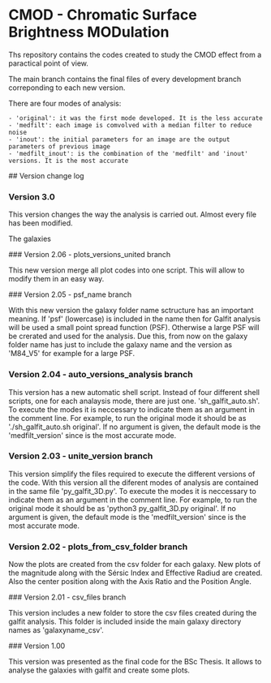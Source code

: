 # CMOD - Chromatic Surface Brightness MODulation

Ths repository contains the codes created to study the CMOD effect from a paractical point of view.

The main branch contains the final files of every development branch correponding to each new version. 

There are four modes of analysis:

    - 'original': it was the first mode developed. It is the less accurate
    - 'medfilt': each image is comvolved with a median filter to reduce noise
    - 'inout': the initial parameters for an image are the output parameters of previous image
    - 'medfilt_inout': is the combination of the 'medfilt' and 'inout' versions. It is the most accurate


## Version change log

### Version 3.0

This version changes the way the analysis is carried out. Almost every file has been modified.

The galaxies 

### Version 2.06 - plots_versions_united branch

This new version merge all plot codes into one script. This will allow to modify them in an easy way.

### Version 2.05 - psf_name branch

With this new version the galaxy folder name sctructure has an important meaning. If 'psf' (lowercase) is included in the name then for Galfit analysis will be used a small point spread function (PSF). Otherwise a large PSF will be crerated and used for the analysis. Due this, from now on the galaxy folder name has just to include the galaxy name and the version as 'M84_V5' for example for a large PSF.

### Version 2.04 - auto_versions_analysis branch

This version has a new automatic shell script. Instead of four different shell scripts, one for each analaysis mode, there are just one. 'sh_galfit_auto.sh'. To execute the modes it is neccessary to indicate them as an argument in the comment line. For example, to run the original mode it should be as './sh_galfit_auto.sh original'. If no argument is given, the default mode is the 'medfilt_version' since is the most accurate mode. 

### Version 2.03 - unite_version branch

This version simplify the files required to execute the different versions of the code. With this version all the diferent modes of analysis are contained in the same file 'py_galfit_3D.py'. To execute the modes it is neccessary to indicate them as an argument in the comment line. For example, to run the original mode it should be as 'python3 py_galfit_3D.py original'. If no argument is given, the default mode is the 'medfilt_version' since is the most accurate mode. 

### Version 2.02 - plots_from_csv_folder branch

Now the plots are created from the csv folder for each galaxy. New plots of the magnitude along with the Sérsic Index and Effective Radiud are created. Also the center position along with the Axis Ratio and the Position Angle.

### Version 2.01 - csv_files branch

This version includes a new folder to store the csv files created during the galfit analysis. This folder is included inside the main galaxy directory names as 'galaxyname_csv'.

### Version 1.00

This version was presented as the final code for the BSc Thesis. It allows to analyse the galaxies with galfit and create some plots.

